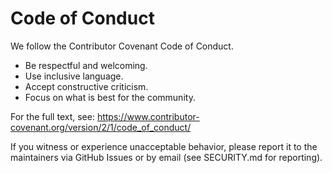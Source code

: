 # Code of Conduct

We follow the Contributor Covenant Code of Conduct.

- Be respectful and welcoming.
- Use inclusive language.
- Accept constructive criticism.
- Focus on what is best for the community.

For the full text, see: https://www.contributor-covenant.org/version/2/1/code_of_conduct/

If you witness or experience unacceptable behavior, please report it to the maintainers via GitHub Issues or by email (see SECURITY.md for reporting).